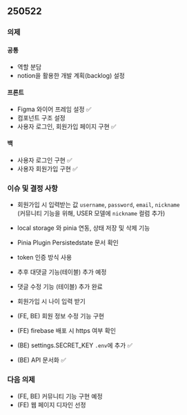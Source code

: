 ## 250522

### 의제

#### 공통
* 역할 분담
* notion을 활용한 개발 계획(backlog) 설정

#### 프론트
* Figma 와이어 프레임 설정 ✅
* 컴포넌트 구조 설정 
* 사용자 로그인, 회원가입 페이지 구현 ✅

#### 백
* 사용자 로그인 구현 ✅
* 사용자 회원가입 구현 ✅

### 이슈 및 결정 사항
* 회원가입 시 입력받는 값
	`username`, `password`, `email`, `nickname`  
	(커뮤니티 기능을 위해, USER 모델에 `nickname` 컬럼 추가)

* local storage 와 pinia 연동, 상태 저장 및 삭제 기능
* Pinia Plugin Persistedstate 문서 확인

* token 인증 방식 사용

* 추후 대댓글 기능(테이블) 추가 예정
* 댓글 수정 기능 (테이블) 추가 완료
* 회원가입 시 나이 입력 받기

* (FE, BE) 회원 정보 수정 기능 구현
* (FE) firebase 배포 시 https 여부 확인 
* (BE) settings.SECRET_KEY `.env`에 추가 ✅
* (BE) API 문서화 ✅


### 다음 의제

* (FE, BE) 커뮤니티 기능 구현 예정
* (FE) 웹 페이지 디자인 선정